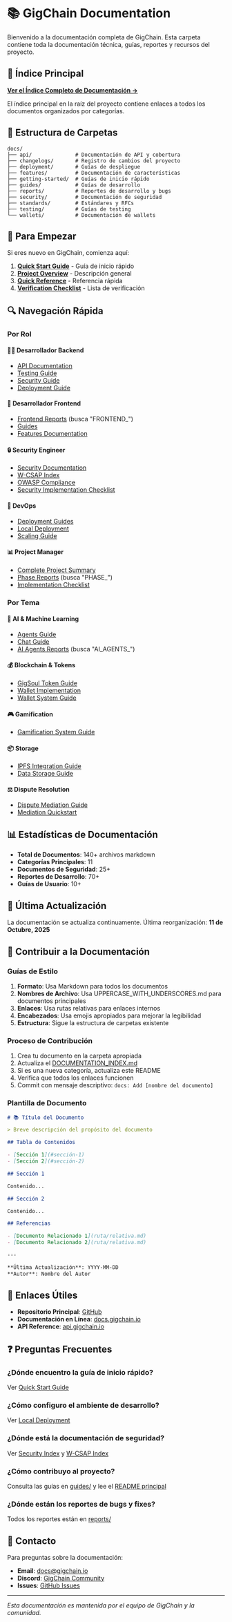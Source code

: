 # 📚 GigChain Documentation

Bienvenido a la documentación completa de GigChain. Esta carpeta contiene toda la documentación técnica, guías, reportes y recursos del proyecto.

## 📖 Índice Principal

**[Ver el Índice Completo de Documentación →](../DOCUMENTATION_INDEX.md)**

El índice principal en la raíz del proyecto contiene enlaces a todos los documentos organizados por categorías.

## 📂 Estructura de Carpetas

```
docs/
├── api/              # Documentación de API y cobertura
├── changelogs/       # Registro de cambios del proyecto
├── deployment/       # Guías de despliegue
├── features/         # Documentación de características
├── getting-started/  # Guías de inicio rápido
├── guides/           # Guías de desarrollo
├── reports/          # Reportes de desarrollo y bugs
├── security/         # Documentación de seguridad
├── standards/        # Estándares y RFCs
├── testing/          # Guías de testing
└── wallets/          # Documentación de wallets
```

## 🚀 Para Empezar

Si eres nuevo en GigChain, comienza aquí:

1. **[Quick Start Guide](getting-started/QUICK_START_GUIDE.md)** - Guía de inicio rápido
2. **[Project Overview](getting-started/PROJECT_OVERVIEW.md)** - Descripción general
3. **[Quick Reference](getting-started/QUICK_REFERENCE.md)** - Referencia rápida
4. **[Verification Checklist](getting-started/VERIFICATION_CHECKLIST.md)** - Lista de verificación

## 🔍 Navegación Rápida

### Por Rol

#### 👨‍💻 Desarrollador Backend
- [API Documentation](api/)
- [Testing Guide](testing/TESTING_GUIDE.md)
- [Security Guide](security/SECURITY_GUIDE.md)
- [Deployment Guide](deployment/DEPLOYMENT.md)

#### 🎨 Desarrollador Frontend
- [Frontend Reports](reports/) (busca "FRONTEND_")
- [Guides](guides/)
- [Features Documentation](features/)

#### 🔒 Security Engineer
- [Security Documentation](security/)
- [W-CSAP Index](security/W_CSAP_INDEX.md)
- [OWASP Compliance](security/OWASP_TOP_20_GIGCHAIN.md)
- [Security Implementation Checklist](security/SECURITY_IMPLEMENTATION_CHECKLIST.md)

#### 🚀 DevOps
- [Deployment Guides](deployment/)
- [Local Deployment](deployment/LOCAL_DEPLOYMENT.md)
- [Scaling Guide](features/SCALABILITY_GUIDE.md)

#### 📊 Project Manager
- [Complete Project Summary](reports/COMPLETE_PROJECT_SUMMARY.md)
- [Phase Reports](reports/) (busca "PHASE_")
- [Implementation Checklist](reports/IMPLEMENTATION_CHECKLIST.md)

### Por Tema

#### 🤖 AI & Machine Learning
- [Agents Guide](guides/AGENTS.md)
- [Chat Guide](guides/CHAT_GUIDE.md)
- [AI Agents Reports](reports/) (busca "AI_AGENTS_")

#### 💰 Blockchain & Tokens
- [GigSoul Token Guide](features/GIGSOUL_TOKEN_GUIDE.md)
- [Wallet Implementation](features/WALLET_IMPLEMENTATION.md)
- [Wallet System Guide](wallets/WALLET_SYSTEM_GUIDE.md)

#### 🎮 Gamification
- [Gamification System Guide](features/GAMIFICATION_SYSTEM_GUIDE.md)

#### 📦 Storage
- [IPFS Integration Guide](features/IPFS_INTEGRATION_GUIDE.md)
- [Data Storage Guide](features/DATA_STORAGE_GUIDE.md)

#### ⚖️ Dispute Resolution
- [Dispute Mediation Guide](features/DISPUTE_MEDIATION_GUIDE.md)
- [Mediation Quickstart](getting-started/MEDIATION_QUICKSTART.md)

## 📊 Estadísticas de Documentación

- **Total de Documentos**: 140+ archivos markdown
- **Categorías Principales**: 11
- **Documentos de Seguridad**: 25+
- **Reportes de Desarrollo**: 70+
- **Guías de Usuario**: 10+

## 🔄 Última Actualización

La documentación se actualiza continuamente. Última reorganización: **11 de Octubre, 2025**

## 📝 Contribuir a la Documentación

### Guías de Estilo

1. **Formato**: Usa Markdown para todos los documentos
2. **Nombres de Archivo**: Usa UPPERCASE_WITH_UNDERSCORES.md para documentos principales
3. **Enlaces**: Usa rutas relativas para enlaces internos
4. **Encabezados**: Usa emojis apropiados para mejorar la legibilidad
5. **Estructura**: Sigue la estructura de carpetas existente

### Proceso de Contribución

1. Crea tu documento en la carpeta apropiada
2. Actualiza el [DOCUMENTATION_INDEX.md](../DOCUMENTATION_INDEX.md)
3. Si es una nueva categoría, actualiza este README
4. Verifica que todos los enlaces funcionen
5. Commit con mensaje descriptivo: `docs: Add [nombre del documento]`

### Plantilla de Documento

```markdown
# 📚 Título del Documento

> Breve descripción del propósito del documento

## Tabla de Contenidos

- [Sección 1](#sección-1)
- [Sección 2](#sección-2)

## Sección 1

Contenido...

## Sección 2

Contenido...

## Referencias

- [Documento Relacionado 1](ruta/relativa.md)
- [Documento Relacionado 2](ruta/relativa.md)

---

**Última Actualización**: YYYY-MM-DD  
**Autor**: Nombre del Autor
```

## 🔗 Enlaces Útiles

- **Repositorio Principal**: [GitHub](https://github.com/your-org/gigchain)
- **Documentación en Línea**: [docs.gigchain.io](https://docs.gigchain.io)
- **API Reference**: [api.gigchain.io](https://api.gigchain.io)

## ❓ Preguntas Frecuentes

### ¿Dónde encuentro la guía de inicio rápido?
Ver [Quick Start Guide](getting-started/QUICK_START_GUIDE.md)

### ¿Cómo configuro el ambiente de desarrollo?
Ver [Local Deployment](deployment/LOCAL_DEPLOYMENT.md)

### ¿Dónde está la documentación de seguridad?
Ver [Security Index](security/) y [W-CSAP Index](security/W_CSAP_INDEX.md)

### ¿Cómo contribuyo al proyecto?
Consulta las guías en [guides/](guides/) y lee el [README principal](../README.md)

### ¿Dónde están los reportes de bugs y fixes?
Todos los reportes están en [reports/](reports/)

## 📧 Contacto

Para preguntas sobre la documentación:
- **Email**: docs@gigchain.io
- **Discord**: [GigChain Community](https://discord.gg/gigchain)
- **Issues**: [GitHub Issues](https://github.com/your-org/gigchain/issues)

---

*Esta documentación es mantenida por el equipo de GigChain y la comunidad.*

